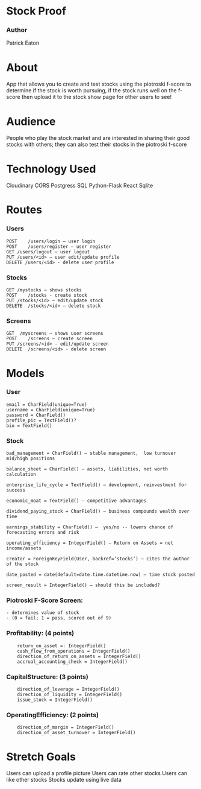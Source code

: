 # Stock Proof

### Author
Patrick Eaton

# About
App that allows you to create and test stocks using the piotroski f-score to determine if the stock is worth pursuing, if the stock runs well on the f-score then upload it to the stock show page for other users to see!

# Audience
People who play the stock market and are interested in sharing their good stocks with others; they can also test their stocks in the piotroski f-score

# Technology Used
Cloudinary
CORS
Postgress SQL
Python-Flask
React
Sqlite

# Routes
### Users
	POST	/users/login – user login 
	POST	/users/register – user register
	GET	/users/logout – user logout
	PUT /users/<id> – user edit/update profile
	DELETE /users/<id> - delete user profile

### Stocks
	GET	/mystocks – shows stocks
	POST	/stocks - create stock
	PUT	/stocks/<id> – edit/update stock 
	DELETE	/stocks/<id> – delete stock

### Screens
	GET	 /myscreens – shows user screens
	POST	/screens – create screen
	PUT	/screens/<id> - edit/update screen
	DELETE	/screens/<id> - delete screen


# Models 
### User
	email = CharField(unique=True)
	username = CharField(unique=True)
	password = CharField()
	profile_pic = TextField()?
	bio = TextField()

### Stock
	bad_management = CharField() – stable management,  low turnover mid/high positions
	
	balance_sheet = CharField() – assets, liabilities, net worth calculation	
	
	enterprise_life_cycle = TextField() – development, reinvestment for success	
	
	economic_moat = TextField() – competitive advantages	
	
	dividend_paying_stock = CharField() – business compounds wealth over time	
	
	earnings_stability = CharField() –  yes/no -- lowers chance of forecasting errors and risk	
	
	operating_efficiency = IntegerField() – Return on Assets = net income/assets
	
	creator = ForeignKeyField(User, backref=’stocks’) – cites the author of the stock
	
	date_posted = date(default=date.time.datetime.now) – time stock posted
	
	screen_result = IntegerField() – should this be included?


### Piotroski F-Score Screen:  
	- determines value of stock
	- (0 = fail; 1 = pass, scored out of 9)

### Profitability: (4 points)
		return_on_asset =: IntegerField() 
		cash_flow_from_operations = IntegerField() 
		direction_of_return_on_assets = IntegerField() 
		accrual_accounting_check = IntegerField() 

### CapitalStructure: (3 points)
		direction_of_leverage = IntegerField() 
		direction_of_liquidity = IntegerField()  
		issue_stock = IntegerField()  	
	
### OperatingEfficiency: (2 points)
		direction_of_margin = IntegerField()  
		direction_of_asset_turnover = IntegerField()

# Stretch Goals
Users can upload a profile picture
Users can rate other stocks
Users can like other stocks
Stocks update using live data


